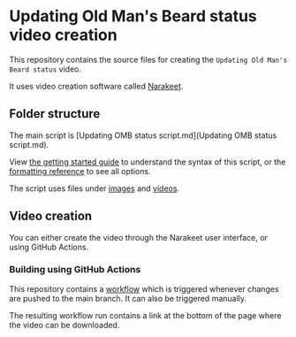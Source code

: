 # Updating Old Man's Beard status video creation

This repository contains the source files for creating the `Updating Old Man's Beard status` video. 

It uses video creation software called [Narakeet](https://www.narakeet.com/).

## Folder structure

The main script is [Updating OMB status script.md](Updating OMB status script.md). 

View [the getting started guide](https://www.narakeet.com/docs/script/) to understand the syntax of this script, or the [formatting reference](https://www.narakeet.com/docs/format/) to see all options.

The script uses files under [images](./images/) and [videos](./videos/).

## Video creation

You can either create the video through the Narakeet user interface, or using GitHub Actions. 

### Building using GitHub Actions

This repository contains a [workflow](./.github/workflows/make_omb_status_video.yml) which is triggered whenever changes are pushed to the main branch. It can also be triggered manually.

The resulting workflow run contains a link at the bottom of the page where the video can be downloaded.
